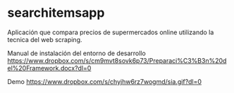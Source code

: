 # searchitemsapp
Aplicación que compara precios de supermercados online utilizando la tecnica del web scraping.

Manual de instalación del entorno de desarrollo
https://www.dropbox.com/s/cm9mvt8sovk6p73/Preparaci%C3%B3n%20del%20Framework.docx?dl=0

Demo
https://www.dropbox.com/s/chyjhw6rz7wogmd/sia.gif?dl=0
